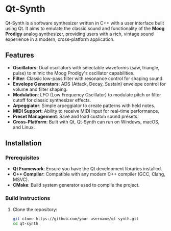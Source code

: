 # Qt-Synth

Qt-Synth is a software synthesizer written in C++ with a user interface built using Qt. It aims to emulate the classic sound and functionality of the **Moog Prodigy** analog synthesizer, providing users with a rich, vintage sound experience in a modern, cross-platform application.

## Features

- **Oscillators**: Dual oscillators with selectable waveforms (saw, triangle, pulse) to mimic the Moog Prodigy's oscillator capabilities.
- **Filter**: Classic low-pass filter with resonance control for shaping sound.
- **Envelope Generators**: ADS (Attack, Decay, Sustain) envelope control for volume and filter shaping.
- **Modulation**: LFO (Low Frequency Oscillator) to modulate pitch or filter cutoff for classic synthesizer effects.
- **Arpeggiator**: Simple arpeggiator to create patterns with held notes.
- **MIDI Support**: Ability to receive MIDI input for real-time performance.
- **Preset Management**: Save and load custom sound presets.
- **Cross-Platform**: Built with Qt, Qt-Synth can run on Windows, macOS, and Linux.

## Installation

### Prerequisites

- **Qt Framework**: Ensure you have the Qt development libraries installed.
- **C++ Compiler**: Compatible with any modern C++ compiler (GCC, Clang, MSVC).
- **CMake**: Build system generator used to compile the project.

### Build Instructions

1. Clone the repository:
   ```bash
   git clone https://github.com/your-username/qt-synth.git
   cd qt-synth
